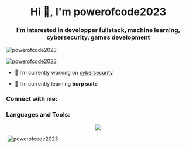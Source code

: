 <!---
powerofcode2023/powerofcode2023 is a ✨ special ✨ repository because its `README.md` (this file) appears on your GitHub profile.
You can click the Preview link to take a look at your changes.
--->
<h1 align="center">Hi 👋, I'm powerofcode2023</h1>
<h3 align="center">I’m interested in developper fullstack, machine learning, cybersecurity, games development</h3>

<p align="left"> <img src="https://komarev.com/ghpvc/?username=powerofcode2023&label=Profile%20views&color=0e75b6&style=flat" alt="powerofcode2023" /> </p>

<p align="left"> <a href="https://github.com/ryo-ma/github-profile-trophy"><img src="https://github-profile-trophy.vercel.app/?username=powerofcode2023" alt="powerofcode2023" /></a> </p>

- 🔭 I’m currently working on [cybersecurity](https://github.com/powerofcode2023/holbertonschool-cyber_security)

- 🌱 I’m currently learning **burp suite**

<h3 align="left">Connect with me:</h3>
<p align="left">
</p>

<h3 align="left">Languages and Tools:</h3>
<div align="center">
    <img src="https://skillicons.dev/icons?i=arduino,bash,blender,bootstrap,c,cpp,cmake,codepen,css,disord,django,eclipse,emacs,figma,flask,git,github,html,java,js,jquery,kali,linkedin,linux,lua,matlab,mongodb,mysql,nodejs,npm,ps,php,powershell,pycharm,py,react,sass,sqlite,symfony,threejs,ubuntu,unity,unreal,vim,visualstudio,vscode,windows" /><br>
</div>

<p>&nbsp;<img align="center" src="https://github-readme-stats.vercel.app/api?username=powerofcode2023&show_icons=true&theme=merko&locale=en" alt="powerofcode2023" /></p>
